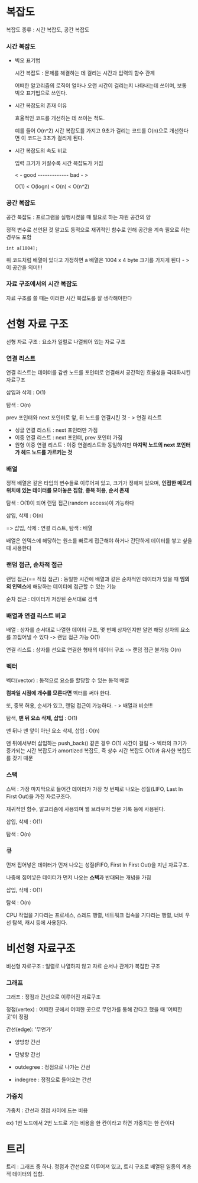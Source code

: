# 복잡도

복잡도 종류 : 시간 복잡도, 공간 복잡도

### 시간 복잡도

  - 빅오 표기법

    시간 복잡도 : 문제를 해결하는 데 걸리는 시간과 입력의 함수 관계

    어떠한 알고리즘의 로직이 얼마나 오랜 시간이 걸리는지 나타내는데 쓰이며, 보통 빅오 표기법으로 쓰인다.

  - 시간 복잡도의 존재 이유

    효율적인 코드를 개선하는 데 쓰이는 척도.

    예를 들어 O(n^2) 시간 복잡도를 가지고 9초가 걸리는 코드를 O(n)으로 개선한다면 이 코드는 3초가 걸리게 된다.

  - 시간 복잡도의 속도 비교

    입력 크기가 커질수록 시간 복잡도가 커짐

    < - good ------------- bad - >
    
    O(1) < O(logn) < O(n) < O(n^2)



### 공간 복잡도

  공간 복잡도 : 프로그램을 실행시켰을 때 필요로 하는 자원 공간의 양

  정적 변수로 선언된 것 말고도 동적으로 재귀적인 함수로 인해 공간을 계속 필요로 하는 경우도 포함

  ```
  int a[1004];
  ```

  위 코드처럼 배열이 있다고 가정하면 a 배열은 1004 x 4 byte 크기를 가지게 된다 - > 이 공간을 의미!!!


### 자료 구조에서의 시간 복잡도

  자료 구조를 쓸 때는 이러한 시간 복잡도를 잘 생각해야한다


# 선형 자료 구조

  선형 자료 구조 : 요소가 일렬로 나열되어 있는 자료 구조

### 연결 리스트

  연결 리스트는 데이터를 감싼 노드를 포인터로 연결해서 공간적인 효율성을 극대화시킨 자료구조

  삽입과 삭제 : O(1)

  탐색 : O(n)

  prev 포인터와 next 포인터로 앞, 뒤 노드를 연결시킨 것 - > 연결 리스트

  - 싱글 연결 리스트 : next 포인터만 가짐
  - 이중 연결 리스트 : next 포인터, prev 포인터 가짐
  - 원형 이중 연결 리스트 : 이중 연결리스트와 동일하지만 **마지막 노드의 next 포인터가 헤드 노드를 가르키는 것**

### 배열

  정적 배열은 같은 타입의 변수들로 이루어져 있고, 크기가 정해져 있으며, **인접한 메모리 위치에 있는 데이터를 모아놓은 집합**, **중복 허용**, **순서 존재**

  탐색 : O(1)이 되어 랜덤 접근(random access)이 가능하다

  삽입, 삭제 : O(n)

  => 삽입, 삭제 : 연결 리스트, 탐색 : 배열 

  배열은 인덱스에 해당하는 원소를 빠르게 접근해야 하거나 간단하게 데이터를 쌓고 싶을 때 사용한다


### 랜덤 접근, 순차적 접근

  랜덤 접근(== 직접 접근) : 동일한 시간에 배열과 같은 순차적인 데이터가 있을 때 **임의의 인덱스**에 해당하는 데이터에 접근할 수 있는 기능

  순차 접근 : 데이터가 저장된 순서대로 검색


### 배열과 연결 리스트 비교

  배열 : 상자를 순서대로 나열한 데이터 구조, 몇 번째 상자인지만 알면 해당 상자의 요소를 끄집어낼 수 있다 -> 랜덤 접근 가능 O(1)

  연결 리스트 : 상자를 선으로 연결한 형태의 데이터 구조 -> 랜덤 접근 불가능 O(n)


### 벡터

  벡터(vector) : 동적으로 요소를 할당할 수 있는 동적 배열

  **컴파일 시점에 개수를 모른다면** 벡터를 써야 한다. 

  또, 중복 허용, 순서가 있고, 랜덤 접근이 가능하다. - > 배열과 비슷!!!

  탐색, **맨 뒤 요소 삭제, 삽입** : O(1)

  맨 뒤나 맨 앞이 아닌 요소 삭제, 삽입 : O(n)

  맨 뒤에서부터 삽입하는 push_back() 같은 경우 O(1) 시간이 걸림 -> 벡터의 크기가 증가되는 시간 복잡도가 amortized 복잡도, 즉 상수 시간 복잡도 O(1)과 유사한 복잡도를 갖기 때문

  

### 스택

  스택 : 가장 마지막으로 들어간 데이터가 가장 첫 번째로 나오는 성질(LIFO, Last In First Out)을 가진 자료구조다. 

  재귀적인 함수, 알고리즘에 사용되며 웹 브라우저 방문 기록 등에 사용된다. 

  삽입, 삭제 : O(1)

  탐색 : O(n)


### 큐

  먼저 집어넣은 데이터가 먼저 나오는 성질(FIFO, First In First Out)을 지닌 자료구조.

  나중에 집어넣은 데이터가 먼저 나오는 **스택**과 반대되는 개념을 가짐

  삽입, 삭제 : O(1)

  탐색 : O(n)

  CPU 작업을 기다리는 프로세스, 스레드 행렬, 네트워크 접속을 기다리는 행렬, 너비 우선 탐색, 캐시 등에 사용된다. 


# 비선형 자료구조

  비선형 자료구조 : 일렬로 나열하지 않고 자료 순서나 관계가 복잡한 구조

### 그래프

  그래프 : 정점과 간선으로 이루어진 자료구조

  정점(vertex) : 어떠한 곳에서 어떠한 곳으로 무언가를 통해 간다고 했을 때 '어떠한 곳'이 정점

  간선(edge): '무언가'

  - 양방향 간선
  - 단방향 간선

  - outdegree : 정점으로 나가는 간선
  - indegree : 정점으로 들어오는 간선


### 가중치

  가중치 : 간선과 정점 사이에 드는 비용

  ex) 1번 노드에서 2번 노드로 가는 비용을 한 칸이라고 하면 가중치는 한 칸이다

# 트리

  트리 : 그래프 중 하나. 정점과 간선으로 이루어져 있고, 트리 구조로 배열된 일종의 계층적 데이터의 집합. 

  
  

  

